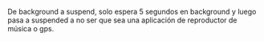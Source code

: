 
De background a suspend, solo espera 5 segundos en background y luego pasa a suspended a no ser que sea una aplicación de reproductor de música o gps.